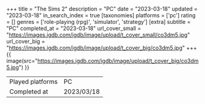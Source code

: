 +++
title = "The Sims 2"
description = "PC"
date = "2023-03-18"
updated = "2023-03-18"
in_search_index = true
[taxonomies]
platforms = ['pc']
rating = []
genres = ['role-playing (rpg)', 'simulator', 'strategy']
[extra]
subtitle = "PC"
completed_at = "2023-03-18"
url_cover_small = "https://images.igdb.com/igdb/image/upload/t_cover_small/co3dm5.jpg"
url_cover_big = "https://images.igdb.com/igdb/image/upload/t_cover_big/co3dm5.jpg"
+++
{{ image(src="https://images.igdb.com/igdb/image/upload/t_cover_big/co3dm5.jpg") }}

|              |            |
| ------------ | ---------- |
| Played platforms    | PC |
| Completed at | 2023/03/18 |

